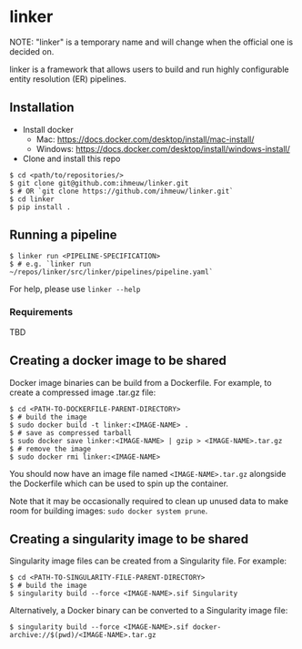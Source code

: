 # linker

NOTE: "linker" is a temporary name and will change when the official one is
decided on.

linker is a framework that allows users to build and run highly configurable
entity resolution (ER) pipelines.

## Installation

- Install docker
    - Mac: https://docs.docker.com/desktop/install/mac-install/
    - Windows: https://docs.docker.com/desktop/install/windows-install/
- Clone and install this repo
```
$ cd <path/to/repositories/>
$ git clone git@github.com:ihmeuw/linker.git
$ # OR `git clone https://github.com/ihmeuw/linker.git`
$ cd linker
$ pip install .
```

## Running a pipeline

```
$ linker run <PIPELINE-SPECIFICATION>
$ # e.g. `linker run ~/repos/linker/src/linker/pipelines/pipeline.yaml`
```

For help, please use `linker --help`

### Requirements

TBD

## Creating a docker image to be shared

Docker image binaries can be build from a Dockerfile. For example, to create a
compressed image .tar.gz file:

```
$ cd <PATH-TO-DOCKERFILE-PARENT-DIRECTORY>
$ # build the image
$ sudo docker build -t linker:<IMAGE-NAME> .
$ # save as compressed tarball
$ sudo docker save linker:<IMAGE-NAME> | gzip > <IMAGE-NAME>.tar.gz
$ # remove the image
$ sudo docker rmi linker:<IMAGE-NAME>
```

You should now have an image file named `<IMAGE-NAME>.tar.gz` alongside the Dockerfile which can be used to spin up the container.

Note that it may be occasionally required to clean up unused data to make room for building
images: `sudo docker system prune`.

## Creating a singularity image to be shared

Singularity image files can be created from a Singularity file. For example:

```
$ cd <PATH-TO-SINGULARITY-FILE-PARENT-DIRECTORY>
$ # build the image
$ singularity build --force <IMAGE-NAME>.sif Singularity
```

Alternatively, a Docker binary can be converted to a Singularity image file:

```
$ singularity build --force <IMAGE-NAME>.sif docker-archive://$(pwd)/<IMAGE-NAME>.tar.gz
```
